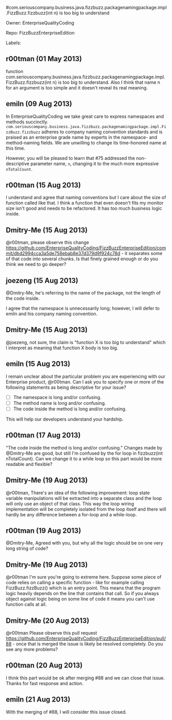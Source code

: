 #com.seriouscompany.business.java.fizzbuzz.packagenamingpackage.impl.FizzBuzz.fizzbuzz(int n) is too big to understand

Owner: EnterpriseQualityCoding

Repo: FizzBuzzEnterpriseEdition

Labels: 

## r00tman (01 May 2013)

function com.seriouscompany.business.java.fizzbuzz.packagenamingpackage.impl.FizzBuzz.fizzbuzz(int n) is too big to understand. 
Also I think that name n for an argument is too simple and it doesn't reveal its real meaning.


## emiln (09 Aug 2013)

In EnterpriseQualityCoding we take great care to express namespaces and methods succinctly. `com.seriouscompany.business.java.fizzbuzz.packagenamingpackage.impl.FizzBuzz.fizzbuzz` adheres to company naming convention standards and is praised as an enterprise grade name by experts in the namespace- and method-naming fields. We are unwilling to change its time-honored name at this time.

However, you will be pleased to learn that #75 addressed the non-descriptive parameter name, `n`, changing it to the much more expressive `nTotalCount`.


## r00tman (15 Aug 2013)

I understand and agree that naming conventions but I care about the size of function called like that.
I think a function that even doesn't fits my monitor size isn't good and needs to be refactored.
It has too much business logic inside.


## Dmitry-Me (15 Aug 2013)

@r00tman, please observe this change https://github.com/EnterpriseQualityCoding/FizzBuzzEnterpriseEdition/commit/dbd2994cca3a5de758ebab8e37d379d9f924c78d - it separates some of that code into several chunks. Is that finely grained enough or do you think we need to go deeper?


## joezeng (15 Aug 2013)

@Dmitry-Me, he's referring to the name of the package, not the length of the code inside.

I agree that the namespace is unnecessarily long; however, I will defer to emiln and his company naming convention.


## Dmitry-Me (15 Aug 2013)

@joezeng, not sure, the claim is "function X is too big to understand" which I interpret as meaning that function X body is too big.


## emiln (15 Aug 2013)

I remain unclear about the particular problem you are experiencing with our Enterprise product, @r00tman. Can I ask you to specify one or more of the following statements as being descriptive for your issue?
- [ ] The namespace is long and/or confusing.
- [ ] The method name is long and/or confusing.
- [ ] The code inside the method is long and/or confusing.

This will help our developers understand your hardship.


## r00tman (17 Aug 2013)

"The code inside the method is long and/or confusing."
Changes made by @Dmitry-Me are good, but still I'm confused by the for loop in fizzbuzz(int nTotalCount).
Can we change it to a while loop so this part would be more readable and flexible?


## Dmitry-Me (19 Aug 2013)

@r00tman, There's an idea of the following improvement: loop state variable manipulations will be extracted into a separate class and the loop will only use an object of that class. This way the loop wiring implementation will be completely isolated from the loop itself and there will hardly be any difference between a for-loop and a while-loop.


## r00tman (19 Aug 2013)

@Dmitry-Me, Agreed with you, but why all the logic should be on one very long string of code?


## Dmitry-Me (19 Aug 2013)

@r00tman I'm sure you're going to extreme here. Suppose some piece of code relies on calling a specific function - like for example calling FizzBuzz.fizzBuzz() which is an entry point. This means that the program logic heavily depends on the line that contains that call. So if you always object against logic being on some line of code it means you can't use function calls at all.


## Dmitry-Me (20 Aug 2013)

@r00tman Please observe this pull request https://github.com/EnterpriseQualityCoding/FizzBuzzEnterpriseEdition/pull/88 - once that is merged the issue is likely be resolved completely. Do you see any more problems?


## r00tman (20 Aug 2013)

I think this part would be ok after merging #88 and we can close that issue. Thanks for fast response and action.


## emiln (21 Aug 2013)

With the merging of #88, I will consider this issue closed.


